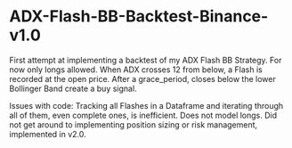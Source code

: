 # ADX-Flash-BB-Backtest-Binance-v1.0
First attempt at implementing a backtest of my ADX Flash BB Strategy.
For now only longs allowed.
When ADX crosses 12 from below, a Flash is recorded at the open price. 
After a grace_period, closes below the lower Bollinger Band create a buy signal.

Issues with code:
Tracking all Flashes in a Dataframe and iterating through all of them, even complete ones, is inefficient.
Does not model longs.
Did not get around to implementing position sizing or risk management, implemented in v2.0.
